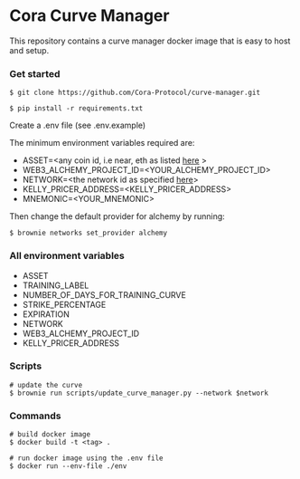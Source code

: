 # Cora Curve Manager

This repository contains a curve manager docker image that is easy to host and setup.

### Get started

```
$ git clone https://github.com/Cora-Protocol/curve-manager.git

$ pip install -r requirements.txt

```

Create a .env file (see .env.example)

The minimum environment variables required are:

- ASSET=<any coin id, i.e near, eth as listed [here](https://www.coingecko.com/en/api/documentation) >
- WEB3_ALCHEMY_PROJECT_ID=<YOUR_ALCHEMY_PROJECT_ID>
- NETWORK=<the network id as specified [here](https://github.com/eth-brownie/brownie/blob/master/brownie/data/network-config.yaml)>
- KELLY_PRICER_ADDRESS=<KELLY_PRICER_ADDRESS>
- MNEMONIC=<YOUR_MNEMONIC>

Then change the default provider for alchemy by running:

```
$ brownie networks set_provider alchemy
```

### All environment variables

- ASSET
- TRAINING_LABEL
- NUMBER_OF_DAYS_FOR_TRAINING_CURVE
- STRIKE_PERCENTAGE
- EXPIRATION
- NETWORK
- WEB3_ALCHEMY_PROJECT_ID
- KELLY_PRICER_ADDRESS

### Scripts

```
# update the curve
$ brownie run scripts/update_curve_manager.py --network $network
```

### Commands

```
# build docker image
$ docker build -t <tag> .

# run docker image using the .env file
$ docker run --env-file ./env
```

